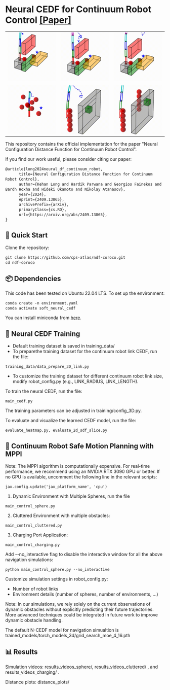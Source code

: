 Neural CEDF for Continuum Robot Control [[Paper]](https://arxiv.org/abs/2409.13865)
===========================================

|   |   |   |
|:---:|:---:|:---:|
| ![](gif_results/cluttered_link4.gif) | ![](gif_results/cluttered_link5.gif) | ![](gif_results/cluttered_link7.gif) |
|   |   |   |
| ![](gif_results/sphere_env2_link4.gif) | ![](gif_results/charging_link4.gif) | ![](gif_results/charging_link5.gif) |

This repository contains the official implementation for the paper "Neural Configuration Distance Function for Continuum Robot Control".

If you find our work useful, please consider citing our paper:
```
@article{long2024neural_df_continuum_robot,
      title={Neural Configuration Distance Function for Continuum Robot Control}, 
      author={Kehan Long and Hardik Parwana and Georgios Fainekos and Bardh Hoxha and Hideki Okamoto and Nikolay Atanasov},
      year={2024},
      eprint={2409.13865},
      archivePrefix={arXiv},
      primaryClass={cs.RO},
      url={https://arxiv.org/abs/2409.13865}, 
}
``` 


## 🚀 Quick Start
Clone the repository: 

```
git clone https://github.com/cps-atlas/ndf-coroco.git
cd ndf-coroco
```

## 📦 Dependencies
This code has been tested on Ubuntu 22.04 LTS. To set up the environment:

```
conda create -n environment.yaml
conda activate soft_neural_cedf
```

You can install miniconda from [here](https://docs.conda.io/en/latest/miniconda.html). 

## 🧠 Neural CEDF Training

*   Default training dataset is saved in training_data/
*   To preparethe training dataset for the continuum robot link CEDF, run the file:

```
training_data/data_prepare_3D_link.py
```
    
* To customize the training dataset for different continuum robot link size, modify robot_config.py (e.g., LINK_RADIUS, LINK_LENGTH). 


To train the neural CEDF, run the file:
```
main_cedf.py
```
The training parameters can be adjusted in training/config_3D.py. 


To evaluate and visualize the learned CEDF model, run the file: 
```
evaluate_heatmap.py, evaluate_2d_sdf_slice.py
```


## 🤖 Continuum Robot Safe Motion Planning with MPPI 

Note: The MPPI algorithm is computationally expensive. For real-time performance, we recommend using an NVIDIA RTX 3090 GPU or better. If no GPU is available, uncomment the following line in the relevant scripts:

```
jax.config.update('jax_platform_name', 'cpu')
```


1. Dynamic Environment with Multiple Spheres, run the file
```
main_control_sphere.py
```

2. Cluttered Environment with multiple obstacles: 
```
main_control_cluttered.py
```

3. Charging Port Application: 
```
main_control_charging.py
```

Add --no_interactive flag to disable the interactive window for all the above navigation simulations:
```
python main_control_sphere.py --no_interactive
```

Customize simulation settings in robot_config.py: 
*  Number of robot links
*  Environment details (number of spheres, number of environments, ...)


Note: In our simulations, we rely solely on the current observations of dynamic obstacles without explicitly predicting their future trajectories. More advanced techniques could be integrated in future work to improve dynamic obstacle handling.


The default N-CEDF model for navigation simualtion is trained_models/torch_models_3d/grid_search_moe_4_16.pth

## 📊 Results

Simulation videos: results_videos_sphere/, results_videos_cluttered/ , and results_videos_charging/ . 

Distance plots: distance_plots/

